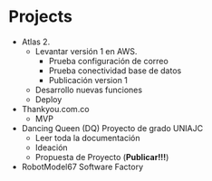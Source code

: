 # Projects
* Atlas 2.
  * Levantar versión 1 en AWS. 
    * Prueba configuración de correo
    * Prueba conectividad base de datos
    * Publicación version 1
  * Desarrollo nuevas funciones
  * Deploy
* Thankyou.com.co
  * MVP
* Dancing Queen (DQ) Proyecto de grado UNIAJC
  * Leer toda la documentación
  * Ideación
  * Propuesta de Proyecto (**Publicar!!!**)
* RobotModel67 Software Factory
